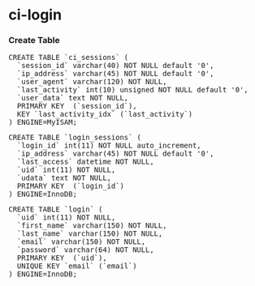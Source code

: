 # ci-login
### Create Table
<pre>
CREATE TABLE `ci_sessions` (
  `session_id` varchar(40) NOT NULL default '0',
  `ip_address` varchar(45) NOT NULL default '0',
  `user_agent` varchar(120) NOT NULL,
  `last_activity` int(10) unsigned NOT NULL default '0',
  `user_data` text NOT NULL,
  PRIMARY KEY  (`session_id`),
  KEY `last_activity_idx` (`last_activity`)
) ENGINE=MyISAM;
</pre>
<pre>
CREATE TABLE `login_sessions` (
  `login_id` int(11) NOT NULL auto_increment,
  `ip_address` varchar(45) NOT NULL default '0',
  `last_access` datetime NOT NULL,
  `uid` int(11) NOT NULL,
  `udata` text NOT NULL,
  PRIMARY KEY  (`login_id`)
) ENGINE=InnoDB;
</pre>
<pre>
CREATE TABLE `login` (
  `uid` int(11) NOT NULL,
  `first_name` varchar(150) NOT NULL,
  `last_name` varchar(150) NOT NULL,
  `email` varchar(150) NOT NULL,
  `password` varchar(64) NOT NULL,
  PRIMARY KEY  (`uid`),
  UNIQUE KEY `email` (`email`)
) ENGINE=InnoDB;
</pre>
